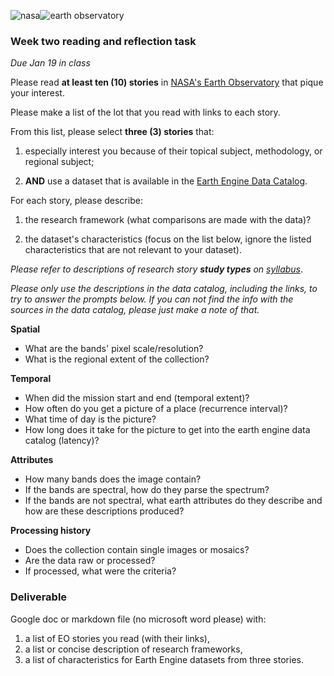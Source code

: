 ![nasa](https://earthobservatory.nasa.gov/img/logo-meatball2-2x.png)![earth observatory](https://earthobservatory.nasa.gov/img/logoWhite.png)


### Week two reading and reflection task   

_Due Jan 19 in class_

Please read __at least ten (10) stories__ in [NASA's Earth Observatory](https://earthobservatory.nasa.gov/) that pique your interest.   

Please make a list of the lot that you read with links to each story.   

From this list, please select __three (3) stories__ that:  

1. especially interest you because of their topical subject, methodology, or regional subject;  

2. __AND__ use a dataset that is available in the [Earth Engine Data Catalog](https://developers.google.com/earth-engine/datasets).

For each story, please describe:  

1. the research framework (what comparisons are made with the data)?  

2. the dataset's characteristics (focus on the list below, ignore the listed characteristics that are not relevant to your dataset).  

_Please refer to descriptions of research story **study types** on [syllabus](https://geog0150.github.io/w22/researchStory/)_.

_Please only use the descriptions in the data catalog, including the links, to try to answer the prompts below. If you can not find the info with the sources in the data catalog, please just make a note of that._  

__Spatial__  
- What are the bands' pixel scale/resolution?  
- What is the regional extent of the collection?  

__Temporal__  
- When did the mission start and end (temporal extent)?  
- How often do you get a picture of a place (recurrence interval)?  
- What time of day is the picture?  
- How long does it take for the picture to get into the earth engine data catalog (latency)?  

__Attributes__  
- How many bands does the image contain?  
- If the bands are spectral, how do they parse the spectrum?  
- If the bands are not spectral, what earth attributes do they describe and how are these descriptions produced?    

__Processing history__  
- Does the collection contain single images or mosaics?  
- Are the data raw or processed?  
- If processed, what were the criteria?  

### Deliverable  

Google doc or markdown file (no microsoft word please) with:

1. a list of EO stories you read (with their links),
2. a list or concise description of research frameworks,
2. a list of characteristics for Earth Engine datasets from three stories.  
